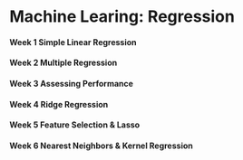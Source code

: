 # Machine Learing: Regression
#### Week 1 Simple Linear Regression
#### Week 2 Multiple Regression
#### Week 3 Assessing Performance
#### Week 4 Ridge Regression
#### Week 5 Feature Selection & Lasso
#### Week 6 Nearest Neighbors & Kernel Regression
